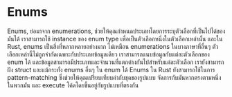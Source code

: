 # Enums

Enums, ย่อมาจาก enumerations, ช่วยให้คุณกำหนดประเภทโดยการระบุตัวเลือกที่เป็นไปได้ของมันได้ เราสามารถใช้ instance ของ enum type เพื่อเป็นตัวเลือกหนึ่งในตัวเลือกเหล่านั้น และใน Rust, enums เป็นสิ่งที่หลากหลายอย่างมาก ไม่เหมือน enumerations ในบางภาษาที่อื่นๆ ตัวเลือกเหล่านี้ไม่ถูกจำกัดเฉพาะกับประเภทข้อมูลเดียว เราสามารถแนบข้อมูลกับแต่ละตัวเลือกของ enum ได้ และข้อมูลสามารถมีประเภทและจำนวนที่แตกต่างกันไปสำหรับแต่ละตัวเลือก เรายังสามารถฝัง struct และแม้กระทั่ง enums อื่นๆ ใน enum ได้ Enums ใน Rust ยังสามารถใช้ในการ pattern-matching ซึ่งช่วยให้คุณเปรียบเทียบค่ากับชุดของรูปแบบ จัดการกับมันหากตรงตามหนึ่งในพวกมัน และ execute โค้ดโดยขึ้นอยู่กับรูปแบบที่ตรงกัน






